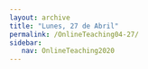 ```yaml
---
layout: archive
title: "Lunes, 27 de Abril"
permalink: /OnlineTeaching04-27/
sidebar:
   nav: OnlineTeaching2020
---
```

